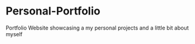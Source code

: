 # Personal-Portfolio
Portfolio Website showcasing a my personal projects and a little bit about myself
